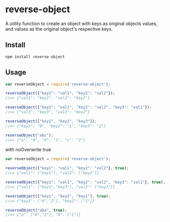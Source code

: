 # reverse-object

A utility function to create an object with keys as original objects values, and values as the original object's respective keys.

## Install

    npm install reverse-object

## Usage

```javascript
var reverseObject = require('reverse-object');

reverseObject({"key1": "val1", "key2": "val2"});
//=> {"val1": "key1", "val2": "key2"}

reverseObject({"key1": "val1", "key2": "val2", "key3": "val1"});
//=> {"val1": "key3", "val2": "key2"}

reverseObject(["key1", "key2", "key3"]);
//=> {"key1": "0", "key2": "1", "key3": "2"}

reverseObject("abc");
//=> {"a": "0", "b": "1", "c": "2"}
```

with noOverwrite true

```javascript
var reverseObject = require('reverse-object');

reverseObject({"key1": "val1", "key2": "val2"}, true);
//=> {"val1": ["key1"], "val2": ["key2"]}

reverseObject({"key1": "val1", "key2": "val2", "key3": "val1"}, true);
//=> {"val1": ["key1","key3"], "val2": ["key2"]}

reverseObject(["key1", "key2", "key1"], true);
//=> {"key1": ["0","2"], "key2": ["1"]}

reverseObject("aba", true);
//=> {"a": ["0","2"], "b": ["1"]}
```